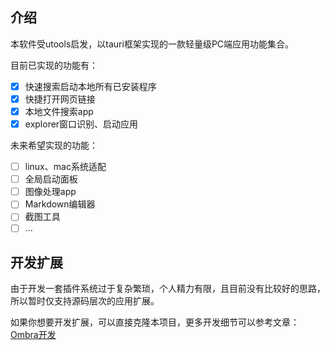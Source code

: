 ## 介绍

本软件受utools启发，以tauri框架实现的一款轻量级PC端应用功能集合。

目前已实现的功能有：

- [x] 快速搜索启动本地所有已安装程序
- [x] 快捷打开网页链接
- [x] 本地文件搜索app
- [x] explorer窗口识别、启动应用

未来希望实现的功能：

- [ ] linux、mac系统适配
- [ ] 全局启动面板
- [ ] 图像处理app
- [ ] Markdown编辑器
- [ ] 截图工具
- [ ] ...

## 开发扩展

由于开发一套插件系统过于复杂繁琐，个人精力有限，且目前没有比较好的思路，所以暂时仅支持源码层次的应用扩展。

如果你想要开发扩展，可以直接克隆本项目，更多开发细节可以参考文章：[Ombra开发](https://www.kucoding.com/article/222.html)
